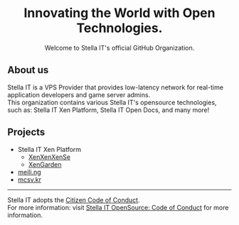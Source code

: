 <h1 align="center">Innovating the World with <b>Open Technologies</b>.</h1>
<p align="center">Welcome to Stella IT's official GitHub Organization.</p>

## About us
Stella IT is a VPS Provider that provides low-latency network for real-time application developers and game server admins.  
This organization contains various Stella IT's opensource technologies, such as: Stella IT Xen Platform, Stella IT Open Docs, and many more!

## Projects
* Stella IT Xen Platform
  - [XenXenXenSe](https://github.com/Stella-IT/XenXenXenSe)
  - [XenGarden](https://github.com/Stella-IT/XenGarden)
* [meili.ng](https://meili.ng)
* [mcsv.kr](https://mcsv.kr)

---

Stella IT adopts the [Citizen Code of Conduct](https://github.com/stumpsyn/policies/blob/master/citizen_code_of_conduct.md).  
For more information: visit [Stella IT OpenSource: Code of Conduct](https://opensource.stella-it.com/code_of_conduct/) for more information.  
